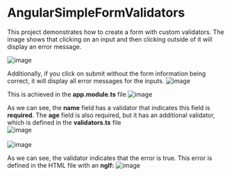 # AngularSimpleFormValidators

This project demonstrates how to create a form with custom validators.
The image shows that clicking on an input and then clicking outside of it will display an error message.

![image](https://github.com/user-attachments/assets/813aa95d-e256-43c6-90df-b63a43ea7029)

Additionally, if you click on submit without the form information being correct, it will display all error messages for the inputs.
![image](https://github.com/user-attachments/assets/6260ddcd-ddbf-43e8-97e7-88657f491cc0)

This is achieved in the **app.module.ts** file
![image](https://github.com/user-attachments/assets/08999b59-7078-4247-bcaa-78bd7e94858b)

As we can see, the **name** field has a validator that indicates this field is **required**.
The **age** field is also required, but it has an additional validator, which is defined in the **validators.ts** file <br>
![image](https://github.com/user-attachments/assets/2a512a77-2add-4fc0-b025-cba55ef2b57c) <br> <br>
![image](https://github.com/user-attachments/assets/b60a5895-5523-4889-b5b9-c69e48df527c)

As we can see, the validator indicates that the error is true.
This error is defined in the HTML file with an **ngIf:**
![image](https://github.com/user-attachments/assets/eab86e57-5989-4f79-8305-9783b93549c1)
